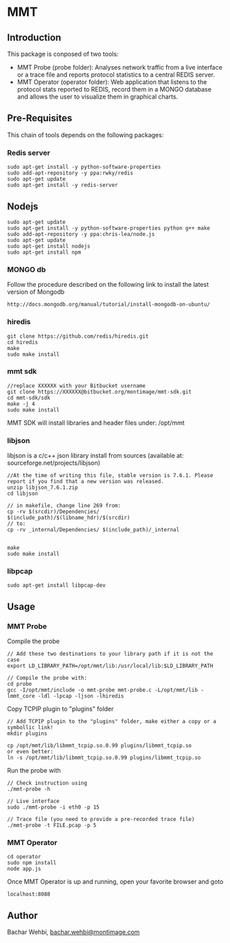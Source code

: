 # MMT 

## Introduction
This package is conposed of two tools:

 * MMT Probe (probe folder): Analyses network traffic from a live interface or a trace file and reports protocol statistics to a central REDIS server.
 * MMT Operator (operator folder): Web application that listens to the protocol stats reported to REDIS, record them in a MONGO database and allows the user to visualize them in graphical charts. 

## Pre-Requisites

This chain of tools depends on the following packages:

### Redis server

    sudo apt-get install -y python-software-properties
    sudo add-apt-repository -y ppa:rwky/redis
    sudo apt-get update
    sudo apt-get install -y redis-server

## Nodejs 

    sudo apt-get update
    sudo apt-get install -y python-software-properties python g++ make
    sudo add-apt-repository -y ppa:chris-lea/node.js
    sudo apt-get update
    sudo apt-get install nodejs
    sudo apt-get install npm

### MONGO db

Follow the procedure described on the following link to install the latest version of Mongodb

    http://docs.mongodb.org/manual/tutorial/install-mongodb-on-ubuntu/

### hiredis

    git clone https://github.com/redis/hiredis.git
    cd hiredis
    make
    sudo make install

### mmt sdk

    //replace XXXXXX with your Bitbucket username
    git clone https://XXXXXX@bitbucket.org/montimage/mmt-sdk.git
    cd mmt-sdk/sdk
    make -j 4
    sudo make install

MMT SDK will install libraries and header files under: /opt/mmt

### libjson

libjson is a c/c++ json library
install from sources (available at: sourceforge.net/projects/libjson)

    //At the time of writing this file, stable version is 7.6.1. Please report if you find that a new version was released.
    unzip libjson_7.6.1.zip
    cd libjson

    // in makefile, change line 269 from:
    cp -rv $(srcdir)/Dependencies/ $(include_path)/$(libname_hdr)/$(srcdir)
    // to:
    cp -rv _internal/Dependencies/ $(include_path)/_internal
    

    make
    sudo make install

### libpcap
  
    sudo apt-get install libpcap-dev

## Usage

### MMT Probe

Compile the probe

    // Add these two destinations to your library path if it is not the case
    export LD_LIBRARY_PATH=/opt/mmt/lib:/usr/local/lib:$LD_LIBRARY_PATH

    // Compile the probe with:
    cd probe
    gcc -I/opt/mmt/include -o mmt-probe mmt-probe.c -L/opt/mmt/lib -lmmt_core -ldl -lpcap -ljson -lhiredis 

Copy TCPIP plugin to "plugins" folder

    // Add TCPIP plugin to the "plugins" folder, make either a copy or a symbollic link!
    mkdir plugins

    cp /opt/mmt/lib/libmmt_tcpip.so.0.99 plugins/libmmt_tcpip.so
    or even better:
    ln -s /opt/mmt/lib/libmmt_tcpip.so.0.99 plugins/libmmt_tcpip.so

Run the probe with

    // Check instruction using 
    ./mmt-probe -h

    // Live interface
    sudo ./mmt-probe -i eth0 -p 15

    // Trace file (you need to provide a pre-recorded trace file) 
    ./mmt-probe -t FILE.pcap -p 5

### MMT Operator

    cd operator
    sudo npm install
    node app.js

Once MMT Operator is up and running, open your favorite browser and goto

    localhost:8088

## Author

Bachar Wehbi, bachar.wehbi@montimage.com